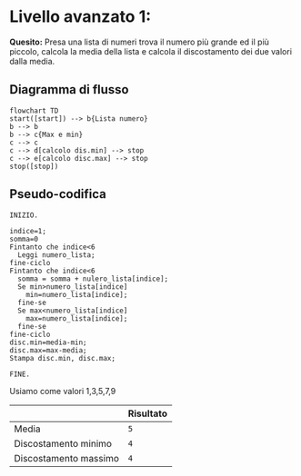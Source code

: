# Livello avanzato 1:

**Quesito:** Presa una lista di numeri trova il numero più grande ed il più piccolo, calcola la media della lista e calcola il discostamento dei due valori dalla media.

## Diagramma di flusso
```mermaid
flowchart TD
start([start]) --> b{Lista numero}
b --> b
b --> c{Max e min}
c --> c
c --> d[calcolo dis.min] --> stop
c --> e[calcolo disc.max] --> stop
stop([stop])
```

## Pseudo-codifica

```
INIZIO.

indice=1;
somma=0
Fintanto che indice<6
  Leggi numero_lista;
fine-ciclo
Fintanto che indice<6
  somma = somma + nulero_lista[indice];
  Se min>numero_lista[indice]
    min=numero_lista[indice];
  fine-se
  Se max<numero_lista[indice]
    max=numero_lista[indice];
  fine-se
fine-ciclo
disc.min=media-min;
disc.max=max-media;
Stampa disc.min, disc.max;

FINE.
```

Usiamo come valori 1,3,5,7,9

||Risultato|
|-|-|
|Media|`5`|
|Discostamento minimo|`4`|
|Discostamento massimo|`4`|